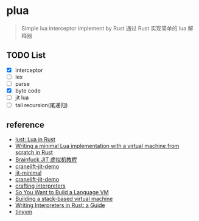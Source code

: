 # plua

> Simple lua interceptor implement by Rust
> 通过 Rust 实现简单的 lua 解释器

## TODO List

- [X] interceptor
- [ ] lex
- [ ] parse
- [X] byte code
- [ ] jit lua
- [ ] tail recursion(尾递归)

## reference

- [lust: Lua in Rust](https://github.com/eatonphil/lust)
- [Writing a minimal Lua implementation with a virtual machine from scratch in Rust](https://notes.eatonphil.com/lua-in-rust.html)
- [Brainfuck JIT 虚拟机教程](https://github.com/Nugine/bfjit)
- [cranelift-jit-demo](https://github.com/bytecodealliance/cranelift-jit-demo)
- [jit-minimal](https://github.com/bytecodealliance/wasmtime/blob/main/cranelift/jit/examples/jit-minimal.rs)
- [cranelift-jit-demo](https://github.com/bytecodealliance/cranelift-jit-demo)
- [crafting interpreters](https://craftinginterpreters.com/contents.html)
- [So You Want to Build a Language VM](https://blog.subnetzero.io/post/building-language-vm-part-01/)
- [Building a stack-based virtual machine](https://dev.to/jimsy/building-a-stack-based-virtual-machine-5gkd)
- [Writing Interpreters in Rust: a Guide](https://rust-hosted-langs.github.io/book/introduction.html)
- [tinyvm](https://github.com/mkhan45/tinyvm)
